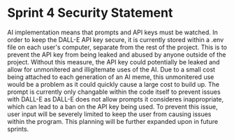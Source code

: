 # Sprint 4 Security Statement
AI implementation means that prompts and API keys must be watched.  In order to keep the DALL-E API key secure, it is currently stored within a .env file on each user's computer, separate from the rest of the project.
This is to prevent the API key from being leaked and abused by anyone outside of the project.  Without this measure, the API key could potentially be leaked and allow for unmonitered and illigitemate uses of the
AI.  Due to a small cost being attached to each generation of an AI meme, this unmonitered use would be a problem as it could quickly cause a large cost to build up.
The prompt is currently only changable within the code itself to prevent issues with DALL-E as DALL-E does not allow prompts it consideres inappropriate, which can lead to a ban on the API key being used.  To prevent this 
issue, user input will be severely limited to keep the user from causing issues within the program.  This planning will be further expanded upon in future sprints.
